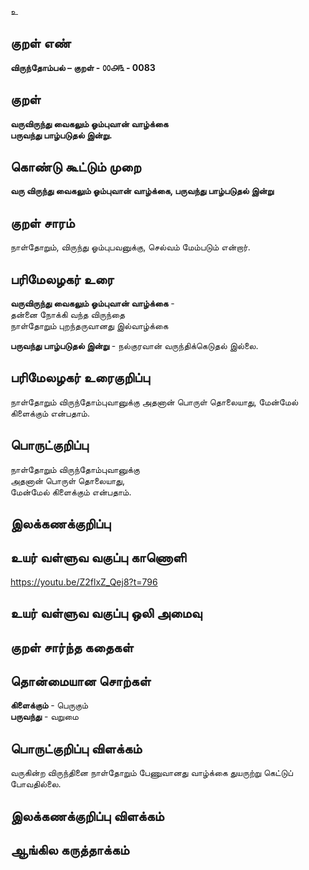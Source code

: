 உ

## குறள் எண் 


**விருந்தோம்பல் – குறள் - ௦௦௮௩ - 0083**  

## குறள் 

**வருவிருந்து வைகலும் ஓம்புவான் வாழ்க்கை  
பருவந்து பாழ்படுதல் இன்று.** 

## கொண்டு கூட்டும் முறை

**வரு விருந்து வைகலும் ஓம்புவான் வாழ்க்கை, பருவந்து பாழ்படுதல் இன்று**  

## குறள் சாரம் 

நாள்தோறும், விருந்து ஓம்புபவனுக்கு, செல்வம் மேம்படும் என்றார்.


## பரிமேலழகர் உரை

**வருவிருந்து வைகலும் ஓம்புவான் வாழ்க்கை** -  
தன்னை நோக்கி வந்த விருந்தை  
நாள்தோறும் புறந்தருவானது இல்வாழ்க்கை  

**பருவந்து பாழ்படுதல் இன்று** - நல்குரவான் வருந்திக்கெடுதல் இல்லை. 

## பரிமேலழகர் உரைகுறிப்பு   

நாள்தோறும் விருந்தோம்புவானுக்கு அதனான் பொருள் தொலையாது, மேன்மேல் கிளைக்கும் என்பதாம்.   

## பொருட்குறிப்பு 

நாள்தோறும் விருந்தோம்புவானுக்கு  
அதனான் பொருள் தொலையாது,  
மேன்மேல் கிளைக்கும் என்பதாம். 

## இலக்கணக்குறிப்பு  


## உயர் வள்ளுவ வகுப்பு காணொளி

https://youtu.be/Z2flxZ_Qej8?t=796

## உயர் வள்ளுவ வகுப்பு ஒலி அமைவு 

 
## குறள் சார்ந்த கதைகள் 


## தொன்மையான சொற்கள்

 **கிளைக்கும்** - பெருகும்  
 **பருவந்து**   - வறுமை 
 
## பொருட்குறிப்பு விளக்கம்

வருகின்ற விருந்தினை நாள்தோறும் பேணுவானது வாழ்க்கை துயருற்று கெட்டுப் போவதில்லை. 

## இலக்கணக்குறிப்பு விளக்கம்


## ஆங்கில கருத்தாக்கம் 


